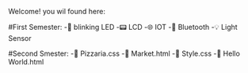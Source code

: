 Welcome! you wil found here:

#First Semester:
-🚦 blinking LED
-📟 LCD
-🌐 IOT
-📡 Bluetooth
-💡 Light Sensor


#Second Smester:
-🍕 Pizzaria.css
-🛒 Market.html
-🎨 Style.css
-📝 Hello World.html









